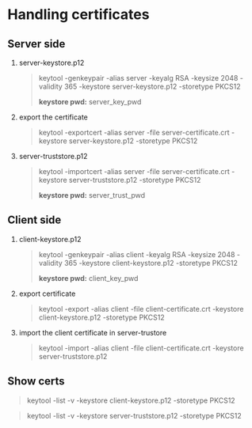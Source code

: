 # Handling certificates


## Server side

1. server-keystore.p12
    > keytool -genkeypair -alias server -keyalg RSA -keysize 2048 -validity 365 -keystore server-keystore.p12 -storetype PKCS12
    > 
    > __keystore pwd:__ server_key_pwd

2. export the certificate

   > keytool -exportcert -alias server -file server-certificate.crt -keystore server-keystore.p12 -storetype PKCS12

3. server-truststore.p12 
    > keytool -importcert -alias server -file server-certificate.crt -keystore server-truststore.p12 -storetype PKCS12
    > 
    > __keystore pwd:__ server_trust_pwd


## Client side

1. client-keystore.p12 
    > keytool -genkeypair -alias client -keyalg RSA -keysize 2048 -validity 365 -keystore client-keystore.p12 -storetype PKCS12
    > 
    > __keystore pwd:__ client_key_pwd

2. export certificate
    > keytool -export -alias client -file client-certificate.crt -keystore client-keystore.p12 -storetype PKCS12

3. import the client certificate in server-trustore
    > keytool -import -alias client -file client-certificate.crt -keystore server-truststore.p12

## Show certs

> keytool -list -v -keystore client-keystore.p12 -storetype PKCS12

> keytool -list -v -keystore server-truststore.p12 -storetype PKCS12
